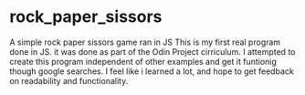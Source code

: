 # rock_paper_sissors
A simple rock paper sissors game ran in JS 
This is my first real program done in JS. it was done as part of the Odin Project cirriculum. I attempted to create this program independent of other examples and get it funtionig though google searches. I feel like i learned a lot, and hope to get feedback on readability and functionality.
